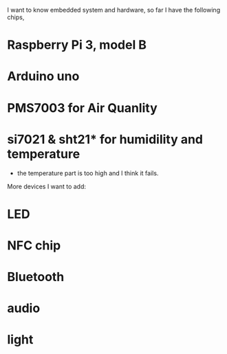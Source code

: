 I want to know embedded system and hardware, so far I have the following chips,
# Raspberry Pi 3, model B
# Arduino uno
# PMS7003 for Air Quanlity
# si7021 & sht21* for humidility and temperature

* the temperature part is too high and I think it fails.

More devices I want to add:
# LED
# NFC chip
# Bluetooth
# audio
# light
# 
